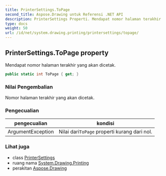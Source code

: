 ```yaml
---
title: PrinterSettings.ToPage
second_title: Aspose.Drawing untuk Referensi .NET API
description: PrinterSettings Properti. Mendapat nomor halaman terakhir yang akan dicetak.
type: docs
weight: 50
url: /id/net/system.drawing.printing/printersettings/topage/
---
```

## PrinterSettings.ToPage property

Mendapat nomor halaman terakhir yang akan dicetak.

```csharp
public static int ToPage { get; }
```

### Nilai Pengembalian

Nomor halaman terakhir yang akan dicetak.

### Pengecualian

| pengecualian | kondisi |
| --- | --- |
| ArgumentException | Nilai dari`ToPage` properti kurang dari nol. |

### Lihat juga

* class [PrinterSettings](../)
* ruang nama [System.Drawing.Printing](../../printersettings/)
* perakitan [Aspose.Drawing](../../../)


